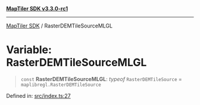 [**MapTiler SDK v3.3.0-rc1**](../README.md)

***

[MapTiler SDK](../README.md) / RasterDEMTileSourceMLGL

# Variable: RasterDEMTileSourceMLGL

> `const` **RasterDEMTileSourceMLGL**: *typeof* `RasterDEMTileSource` = `maplibregl.RasterDEMTileSource`

Defined in: [src/index.ts:27](https://github.com/maptiler/maptiler-sdk-js/blob/d9cb958ebf063ecde2f6f583eb172e5a83460e6a/src/index.ts#L27)
